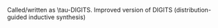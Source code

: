 Called/written as \tau-DIGITS. 
Improved version of DIGITS (distribution-guided inductive synthesis)